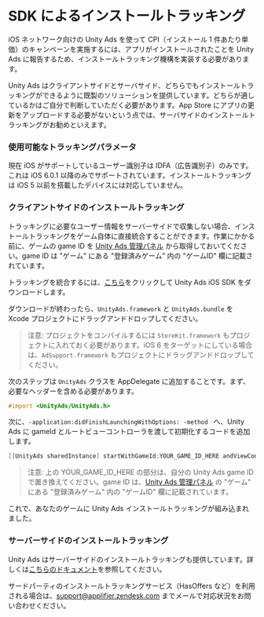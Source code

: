 # SDK によるインストールトラッキング
iOS ネットワーク向けの Unity Ads を使って CPI（インストール 1 件あたり単価）のキャンペーンを実施するには、アプリがインストールされたことを Unity Ads に報告するため、インストールトラッキング機構を実装する必要があります。

Unity Ads はクライアントサイドとサーバサイド、どちらでもインストールトラッキングができるように既製のソリューションを提供しています。どちらが適しているかはご自分で判断していただく必要があります。App Store にアプリの更新をアップロードする必要がないという点では、サーバサイドのインストールトラッキングがお勧めといえます。

### 使用可能なトラッキングパラメータ

現在 iOS がサポートしているユーザー識別子は IDFA（広告識別子）のみです。これは iOS 6.0.1 以降のみでサポートされています。インストールトラッキングは iOS 5 以前を搭載したデバイスには対応していません。

### クライアントサイドのインストールトラッキング
トラッキングに必要なユーザー情報をサーバーサイドで収集しない場合、インストールトラッキングをゲーム自体に直接統合することができます。作業にかかる前に、ゲームの game ID を [Unity Ads 管理パネル][3] から取得しておいてください。game ID は "ゲーム" にある "登録済みゲーム" 内の "ゲームID" 欄に記載されています。

トラッキングを統合するには、[こちら][4]をクリックして Unity Ads iOS SDK をダウンロードします。

ダウンロードが終わったら、`UnityAds.framework` と `UnityAds.bundle` を Xcode プロジェクトにドラッグアンドドロップしてください。

> 注意: プロジェクトをコンパイルするには `StoreKit.framework` もプロジェクトに入れておく必要があります。iOS 6 をターゲットにしている場合は、`AdSupport.framework` もプロジェクトにドラッグアンドドロップしてください。

次のステップは `UnityAds` クラスを AppDelegate に追加することです。まず、必要なヘッダーを含める必要があります。

```objective-c
#import <UnityAds/UnityAds.h>
```
次に、`-application:didFinishLaunchingWithOptions: -method ` へ、Unity Ads に gameId とルートビューコントローラを渡して初期化するコードを追加します。

```objective-c
[[UnityAds sharedInstance] startWithGameId:YOUR_GAME_ID_HERE andViewController:myViewController];
```

> 注意: 上の YOUR_GAME_ID_HERE の部分は、自分の Unity Ads game ID で置き換えてください。game ID は、[Unity Ads 管理パネル][3] の "ゲーム" にある "登録済みゲーム" 内の "ゲームID" 欄に記載されています。

これで、あなたのゲームに Unity Ads インストールトラッキングが組み込まれました。

### サーバーサイドのインストールトラッキング
Unity Ads はサーバーサイドのインストールトラッキングも提供しています。詳しくは[こちらのドキュメント][5]を参照してください。

サードパーティのインストールトラッキングサービス（HasOffers など）を利用される場合は、support@applifier.zendesk.com までメールで対応状況をお問い合わせください。

[3]: https://unityads.unity3d.com/admin
[4]: https://github.com/Applifier/unity-ads-sdk
[5]: ./Server-to-Server-Install-Tracking